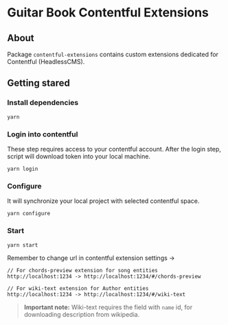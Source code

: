 # Guitar Book Contentful Extensions

## About

Package `contentful-extensions` contains custom extensions dedicated for Contentful (HeadlessCMS).

## Getting stared

### Install dependencies

```shell script
yarn
```

### Login into contentful

These step requires access to your contentful account.
After the login step, script will download token into your local machine.

```shell script
yarn login
```

### Configure

It will synchronize your local project with selected contentful space.

```shell script
yarn configure
```

### Start

```shell script
yarn start
```

Remember to change url in contentful extension settings ->

```
// For chords-preview extension for song entities
http://localhost:1234 -> http://localhost:1234/#/chords-preview

// For wiki-text extension for Author entities
http://localhost:1234 -> http://localhost:1234/#/wiki-text
```

> **Important note:** Wiki-text requires the field with `name` id, for downloading description from wikipedia.
